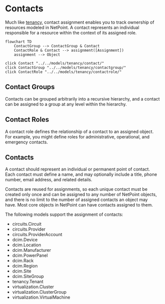 # Contacts

Much like [tenancy](./tenancy.md), contact assignment enables you to track ownership of resources modeled in NetPoint. A contact represents an individual responsible for a resource within the context of its assigned role.

```mermaid
flowchart TD
    ContactGroup --> ContactGroup & Contact
    ContactRole & Contact --> assignment([Assignment])
    assignment --> Object

click Contact "../../models/tenancy/contact/"
click ContactGroup "../../models/tenancy/contactgroup/"
click ContactRole "../../models/tenancy/contactrole/"
```

## Contact Groups

Contacts can be grouped arbitrarily into a recursive hierarchy, and a contact can be assigned to a group at any level within the hierarchy.

## Contact Roles

A contact role defines the relationship of a contact to an assigned object. For example, you might define roles for administrative, operational, and emergency contacts.

## Contacts

A contact should represent an individual or permanent point of contact. Each contact must define a name, and may optionally include a title, phone number, email address, and related details.

Contacts are reused for assignments, so each unique contact must be created only once and can be assigned to any number of NetPoint objects, and there is no limit to the number of assigned contacts an object may have. Most core objects in NetPoint can have contacts assigned to them.

The following models support the assignment of contacts:

* circuits.Circuit
* circuits.Provider
* circuits.ProviderAccount
* dcim.Device
* dcim.Location
* dcim.Manufacturer
* dcim.PowerPanel
* dcim.Rack
* dcim.Region
* dcim.Site
* dcim.SiteGroup
* tenancy.Tenant
* virtualization.Cluster
* virtualization.ClusterGroup
* virtualization.VirtualMachine

